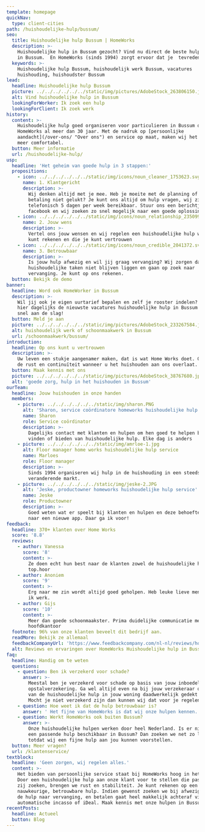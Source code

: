 ```yaml
---
template: homepage
quickNav:
  type: client-cities
path: /huishoudelijke-hulp/bussum/
seo:
  title: Huishoudelijke hulp Bussum | HomeWorks
  description: >-
    Huishoudelijke hulp in Bussum gezocht? Vind nu direct de beste hulp voor jou
    in Bussum.  En HomeWorks (sinds 1994) zorgt ervoor dat je  tevreden blijft .
  keywords: >-
    Huishoudelijke hulp Bussum, huishoudelijk werk Bussum, vacatures
    huishouding, huishoudster Bussum
lead:
  headline: Huishoudelijke hulp Bussum
  picture: ../../../../../../static/img/pictures/AdobeStock_263806150.jpg
  alt: Vind huishoudelijke hulp in Bussum
  lookingForWorker: Ik zoek een hulp
  lookingForClient: Ik zoek werk
history:
  content: >-
    Huishoudelijke hulp goed organiseren voor particulieren in Bussum doet
    HomeWorks al meer dan 30 jaar. Met de nadruk op [persoonlijke
    aandacht](/over-ons/ "Over ons") en service op maat, maken wij het leven
    meer comfortabel.
  button: Meer informatie
  url: /huishoudelijke-hulp/
usp:
  headline: 'Het geheim van goede hulp in 3 stappen:'
  propositions:
    - icon: ../../../../../../static/img/icons/noun_cleaner_1753623.svg
      name: 1. Klantgericht
      description: >-
        Wij denken altijd met je mee. Heb je moeite met de planning of is de
        betaling niet gelukt? Je kunt ons altijd om hulp vragen, wij zijn
        telefonisch 5 dagen per week bereikbaar. Stuur ons een berichtje via
        facebook en wij zoeken zo snel mogelijk naar een goede oplossing.
    - icon: ../../../../../../static/img/icons/noun_relationship_2350997.svg
      name: 2. Jouw wens
      description: >-
        Vertel ons jouw wensen en wij regelen een huishoudelijke hulp waar je op
        kunt rekenen en die je kunt vertrouwen
    - icon: ../../../../../../static/img/icons/noun_credible_2041372.svg
      name: 3. Betrouwbaar
      description: >-
        Is jouw hulp afwezig en wil jij graag vervanging? Wij zorgen dat jouw
        huishoudelijke taken niet blijven liggen en gaan op zoek naar
        vervanging. Je kunt op ons rekenen.
  button: Bekijk de demo
banner:
  headline: Word ook HomeWorker in Bussum
  description: >-
    Wil jij ook je eigen uurtarief bepalen en zelf je rooster indelen? Check
    hier dagelijks de nieuwste vacatures huishoudelijke hulp in Bussum en ga
    snel aan de slag!
  button: Meld je aan
  picture: ../../../../../../static/img/pictures/AdobeStock_233267584.jpg
  alt: huishoudelijk werk of schoonmaakwerk in Bussum
  url: /schoonmaakwerk/bussum/
introduction:
  headline: Op ons kunt u vertrouwen
  description: >-
    Uw leven een stukje aangenamer maken, dat is wat Home Works doet. Geniet van
    de rust en continuïteit wanneer u het huishouden aan ons overlaat.
  button: Maak kennis met ons
  picture: ../../../../../../static/img/pictures/AdobeStock_38767680.jpg
  alt: 'goede zorg, hulp in het huishouden in Bussum'
ourTeam:
  headline: Jouw huishouden in onze handen
  members:
    - picture: ../../../../../../static/img/sharon.PNG
      alt: 'Sharon, service coördinatore homeworks huishoudelijke hulp service'
      name: Sharon
      role: Service coördinator
      description: >-
        Dagelijks contact met klanten en hulpen om hen goed te helpen bij het
        vinden of bieden van huishoudelijke hulp. Elke dag is anders
    - picture: ../../../../../../static/img/amrloe-1.jpg
      alt: Floor manager home works huishoudelijke hulp service
      name: Marloes
      role: Floor manager
      description: >-
        Sinds 1994 organiseren wij hulp in de huishouding in een steeds
        veranderende markt.
    - picture: ../../../../../../static/img/jeske-2.JPG
      alt: 'Jeske, productowner homeworks huishoudelijke hulp service'
      name: Jeske
      role: Productowner
      description: >-
        Goed weten wat er speelt bij klanten en hulpen en deze behoefte vertalen
        naar een nieuwe app. Daar ga ik voor!
feedback:
  headline: 370+ klanten over Home Works
  score: '8.8'
  reviews:
    - author: Vanessa
      score: '8'
      content: >-
        Ze doen echt hun best naar de klanten zowel de huishoudelijke hulpen
        top.hoor
    - author: Anoniem
      score: '9'
      content: >-
        Erg naar me zin wordt altijd goed geholpen. Heb leuke lieve mensen waar
        ik werk.
    - author: Gijs
      score: '10'
      content: >-
        Meer dan goede schoonmaakster. Prima duidelijke communicatie met het
        hoofdkantoor
  footnote: 96% van onze klanten beveelt dit bedrijf aan.
  readMore: Bekijk ze allemaal
  feedbackCompanyUrl: 'https://www.feedbackcompany.com/nl-nl/reviews/home-works/'
  alt: Reviews en ervaringen over HomeWorks Huishoudelijke hulp in Bussum
faq:
  headline: Handig om te weten
  questions:
    - question: Ben ik verzekerd voor schade?
      answer: >-
        Meestal ben je verzekerd voor schade op basis van jouw inboedel of
        opstalverzekering. Ga wel altijd even na bij jouw verzekeraar of schade
        van de huishoudelijke hulp in jouw woning daadwerkelijk gedekt wordt.
        Mocht je niet verzekerd zijn dan kunnen wij dat voor je regelen.
    - question: Hoe weet ik dat de hulp betrouwbaar is?
      answer: ' Het fijne van HomeWorks is dat wij onze hulpen kennen. Hulpen worden ingewerkt en wij hebben met iedereen contact. Nadat je ervaring met de hulp hebt opgedaan kun je de afspraak beoordelen in jouw eigen inlogomgeving. '
    - question: Werkt HomeWorks ook buiten Bussum?
      answer: >-
        Onze huishoudelijke hulpen werken door heel Nederland. Is er niet direct
        een passende hulp beschikbaar in Bussum? Dan zoeken we net zo lang door
        totdat wij een fijne hulp aan jou kunnen voorstellen.
  button: Meer vragen?
  url: /klantenservice/
textblock:
  headline: 'Geen zorgen, wij regelen alles.'
  content: >-
    Het bieden van persoonlijke service staat bij HomeWorks hoog in het vaandel.
    Door een huishoudelijke hulp aan onze klant voor te stellen die past bij wat
    zij zoeken, brengen we rust en stabiliteit. Je kunt rekenen op een
    nauwkeurige, betrouwbare hulp. Indien gewenst zoeken we bij afwezigheid van
    de hulp naar vervanging, en betalen gaat heel makkelijk achteraf via
    automatische incasso of iDeal. Maak kennis met onze hulpen in Bussum.
recentPosts:
  headline: Actueel
  button: Blog
---
```


